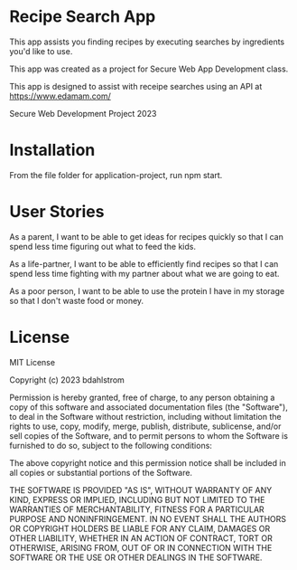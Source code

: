 # Recipe Search App

This app assists you finding recipes by executing searches by ingredients you'd like to use.

This app was created as a project for Secure Web App Development class.

This app is designed to assist with receipe searches using an API at https://www.edamam.com/

Secure Web Development Project 2023

# Installation

From the file folder for application-project, run npm start.


# User Stories

As a parent, I want to be able to get ideas for recipes quickly so that I can spend less time figuring out what to feed the kids.

As a life-partner, I want to be able to efficiently find recipes so that I can spend less time fighting with my partner about what we are going to eat.

As a poor person, I want to be able to use the protein I have in my storage so that I don't waste food or money.


# License

MIT License

Copyright (c) 2023 bdahlstrom

Permission is hereby granted, free of charge, to any person obtaining a copy
of this software and associated documentation files (the "Software"), to deal
in the Software without restriction, including without limitation the rights
to use, copy, modify, merge, publish, distribute, sublicense, and/or sell
copies of the Software, and to permit persons to whom the Software is
furnished to do so, subject to the following conditions:

The above copyright notice and this permission notice shall be included in all
copies or substantial portions of the Software.

THE SOFTWARE IS PROVIDED "AS IS", WITHOUT WARRANTY OF ANY KIND, EXPRESS OR
IMPLIED, INCLUDING BUT NOT LIMITED TO THE WARRANTIES OF MERCHANTABILITY,
FITNESS FOR A PARTICULAR PURPOSE AND NONINFRINGEMENT. IN NO EVENT SHALL THE
AUTHORS OR COPYRIGHT HOLDERS BE LIABLE FOR ANY CLAIM, DAMAGES OR OTHER
LIABILITY, WHETHER IN AN ACTION OF CONTRACT, TORT OR OTHERWISE, ARISING FROM,
OUT OF OR IN CONNECTION WITH THE SOFTWARE OR THE USE OR OTHER DEALINGS IN THE
SOFTWARE.






